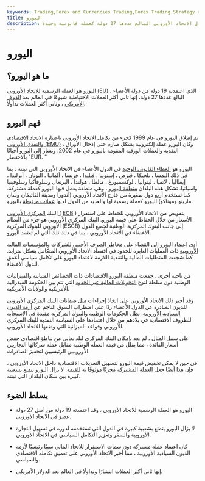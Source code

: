 ```yaml
---
keywords: Trading,Forex and Currencies Trading,Forex Trading Strategy and Education,Strategy and Education
title: اليورو
description: اليورو هو العملة الرسمية للاتحاد الأوروبي ، ويستخدمه 19 دولة من دول الاتحاد الأوروبي البالغ عددها 27 دولة كعملة قانونية وحيدة.
---
```


# اليورو
## ما هو اليورو؟

اليورو هو العملة الرسمية [للاتحاد الأوروبي (EU)](/europeanunion) ، الذي اعتمدته 19 دولة من دوله الأعضاء البالغ عددها 27 دولة. إنها ثاني أكثر العملات الاحتياطية شيوعًا في العالم بعد [الدولار الأمريكي](/usd-united-states-dollar) ، وثاني أكثر العملات تداولًا.

## فهم اليورو

تم إطلاق اليورو في عام 1999 كجزء من تكامل الاتحاد الأوروبي باعتباره [الاتحاد الاقتصادي والنقدي الأوروبي (EMU)](/emu) ، وكان اليورو عملة إلكترونية بشكل صارم حتى إدخال الأوراق النقدية والعملات الورقية المقومة باليورو في عام 2002. ويشار إلى اليورو أحيانًا بالاختصار "EUR. "

اليورو هو [العطاء القانوني الوحيد](/legal-tender) في الدول الأعضاء في الاتحاد الأوروبي التي تبنته ، بما في ذلك النمسا ، بلجيكا ، قبرص ، إستونيا ، فنلندا ، فرنسا ، ألمانيا ، اليونان ، أيرلندا ، إيطاليا ، لاتفيا ، ليتوانيا ، لوكسمبورغ ، مالطا ، هولندا ، البرتغال وسلوفاكيا وسلوفينيا واسبانيا. تشكل هذه البلدان [منطقة اليورو](/eurozone) ، وهي منطقة يعمل فيها اليورو كعملة مشتركة. كما تستخدم أربع دول صغيرة من خارج الاتحاد الأوروبي (أندورا ومدينة الفاتيكان وسان مارينو وموناكو) اليورو كعملة رسمية لها والعديد من الدول لديها [عملات مرتبطة](/currency-peg) باليورو.

البنك [المركزي الأوروبي (](/europeancentralbank) [ECB](/europeancentralbank) ) بتفويض من الاتحاد الأوروبي للحفاظ على استقرار الأسعار من خلال الحفاظ على قيمة اليورو. البنك المركزي الأوروبي هو جزء من النظام الأوروبي للبنوك المركزية (ESCB) إلى جانب البنوك المركزية الوطنية لجميع الدول الأعضاء في الاتحاد الأوروبي ، بما في ذلك تلك التي لم تعتمد اليورو.

أدى اعتماد اليورو إلى القضاء على مخاطر الصرف الأجنبي للشركات [والمؤسسات المالية الأوروبية](/financialinstitution) ذات العمليات العابرة للحدود في اقتصاد الاتحاد الأوروبي المتكامل بشكل متزايد. كما شجعت المتطلبات المالية والنقدية اللازمة لاعتماد اليورو على تكامل سياسي أعمق للدول الأعضاء.

من ناحية أخرى ، جمعت منطقة اليورو الاقتصادات ذات الخصائص المتباينة والميزانيات الوطنية دون سلطة لنوع [التحويلات المالية عبر الحدود](/transferpayment) التي تتم بين الحكومة الفيدرالية الأمريكية والولايات الأمريكية.

وقد أجبر ذلك الاتحاد الأوروبي على اتخاذ إجراءات مثل ضمانات البنك المركزي الأوروبي للديون الصادرة عن الدول الأعضاء ردًا على اضطراب السوق الناجم عن [أزمة الديون السيادية الأوروبية](/european-sovereign-debt-crisis). تظل الحكومات الوطنية والبنوك المركزية مقيدة في الاستجابة للظروف الاقتصادية في بلادهم من خلال اعتمادها على السياسة النقدية للبنك المركزي الأوروبي وقواعد الميزانية التي وضعها الاتحاد الأوروبي.

على سبيل المثال ، لم يعد بإمكان البنك المركزي لبلد يعاني من تباطؤ اقتصادي خفض أسعار الفائدة ، مما يقلل من قيمة العملة الوطنية مقابل عملة شركائها التجاريين الأوروبيين الرئيسيين لتحفيز الصادرات.

في حين لا يمكن تخفيض قيمة اليورو لتسهيل التعديلات الاقتصادية داخل الاتحاد الأوروبي ، فإن هذا أيضًا جعل العملة المشتركة مخزنًا موثوقًا به للقيمة. لا يزال اليورو يتمتع بشعبية كبيرة بين سكان البلدان التي تبنته.

## يسلط الضوء

- اليورو هو العملة الرسمية للاتحاد الأوروبي ، وقد اعتمدته 19 دولة من أصل 27 دولة عضو في الاتحاد الأوروبي.

- لا يزال اليورو يتمتع بشعبية كبيرة في الدول التي تستخدمه لدوره في تسهيل التجارة الأوروبية والسفر وتعزيز التكامل السياسي في الاتحاد الأوروبي.

- كان اعتماد عملة مشتركة دون سمات الاستقرار للاتحاد المالي سببًا رئيسيًا لأزمة الديون السيادية الأوروبية ، مما أجبر الاتحاد الأوروبي على تعميق تكامله الاقتصادي والسياسي.

- إنها ثاني أكثر العملات انتشارًا وتداولًا في العالم بعد الدولار الأمريكي.

